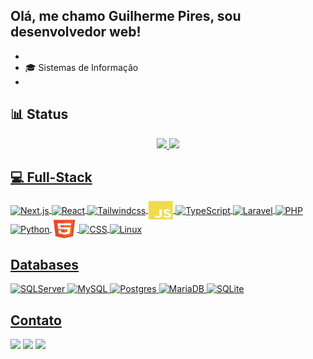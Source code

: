 
## Olá, me chamo Guilherme Pires, sou desenvolvedor web!

-
- 🎓 Sistemas de Informação
-

## 📊 Status
<div align="center">
  <a href="https://github.com/guilhermeppires">
  <img height="160em" src="https://github-readme-stats.vercel.app/api?username=guilhermeppires&show_icons=true&theme=monokai&include_all_commits=true&count_private=true"/>
  <img height="160em" src="https://github-readme-stats.vercel.app/api/top-langs/?username=guilhermeppires&layout=compact&langs_count=7&theme=monokai"/>
</div>

## 💻 Full-Stack
<div>
  <img align="center" alt="Next.js"     height="30" width="40" src="https://cdn.jsdelivr.net/gh/devicons/devicon@latest/icons/nextjs/nextjs-original.svg">
  <img align="center" alt="React"       height="30" width="40" src="https://cdn.jsdelivr.net/gh/devicons/devicon/icons/react/react-original.svg">
  <img align="center" alt="Tailwindcss" height="30" width="40" src="https://cdn.jsdelivr.net/gh/devicons/devicon@latest/icons/tailwindcss/tailwindcss-original.svg">
  <img align="center" alt="Js"          height="30" width="40" src="https://raw.githubusercontent.com/devicons/devicon/master/icons/javascript/javascript-plain.svg">
  <img align="center" alt="TypeScript"  height="30" width="40" src="https://icongr.am/devicon/typescript-original.svg?size=128&color=currentColor">
  <img align="center" alt="Laravel"         height="30" width="40" src="https://cdn.jsdelivr.net/gh/devicons/devicon@latest/icons/laravel/laravel-original.svg">
  <img align="center" alt="PHP"         height="30" width="40" src="https://cdn.jsdelivr.net/gh/devicons/devicon/icons/php/php-original.svg">
  <img align="center" alt="Python"      height="30" width="40" src="https://cdn.jsdelivr.net/gh/devicons/devicon@latest/icons/python/python-original.svg">
  <img align="center" alt="HTML"        height="30" width="40" src="https://raw.githubusercontent.com/devicons/devicon/master/icons/html5/html5-original.svg">
  <img align="center" alt="CSS"         height="30" width="40" src="https://cdn.jsdelivr.net/gh/devicons/devicon/icons/css3/css3-original.svg">
  <img align="center" alt="Linux"       height="30" width="40" src="https://cdn.jsdelivr.net/gh/devicons/devicon@latest/icons/linux/linux-original.svg">
</div>

## Databases
![SQLServer](https://img.shields.io/badge/Microsoft_SQL_Server-CC2927?style=for-the-badge&logo=microsoft-sql-server&logoColor=white)
![MySQL](https://img.shields.io/badge/mysql-%2300f.svg?style=for-the-badge&logo=mysql&logoColor=white)
![Postgres](https://img.shields.io/badge/postgres-%23316192.svg?style=for-the-badge&logo=postgresql&logoColor=white)
![MariaDB](https://img.shields.io/badge/MariaDB-003545?style=for-the-badge&logo=mariadb&logoColor=white)
![SQLite](https://img.shields.io/badge/SQLite-4169E1?logo=sqlite&logoColor=fff&style=for-the-badge)

## Contato

<div>
  <a href="https://www.linkedin.com/in/guilherme-pires-125a8116b" target="_blank"><img src="https://img.shields.io/badge/-LinkedIn-%230077B5?style=for-the-badge&logo=linkedin&logoColor=white" target="_blank"></a>
  <a href="https://www.twitch.tv/killcraftzoneofc" target="_blank"><img src="https://img.shields.io/badge/Twitch-9146FF?style=for-the-badge&logo=twitch&logoColor=white" target="_blank"></a>
  <a href="mailto:gui_pires@hotmail.com" target="_blank"><img src="https://img.shields.io/badge/Microsoft_Outlook-0078D4?style=for-the-badge&logo=microsoft-outlook&logoColor=white" target="_blank"></a>
</div>
